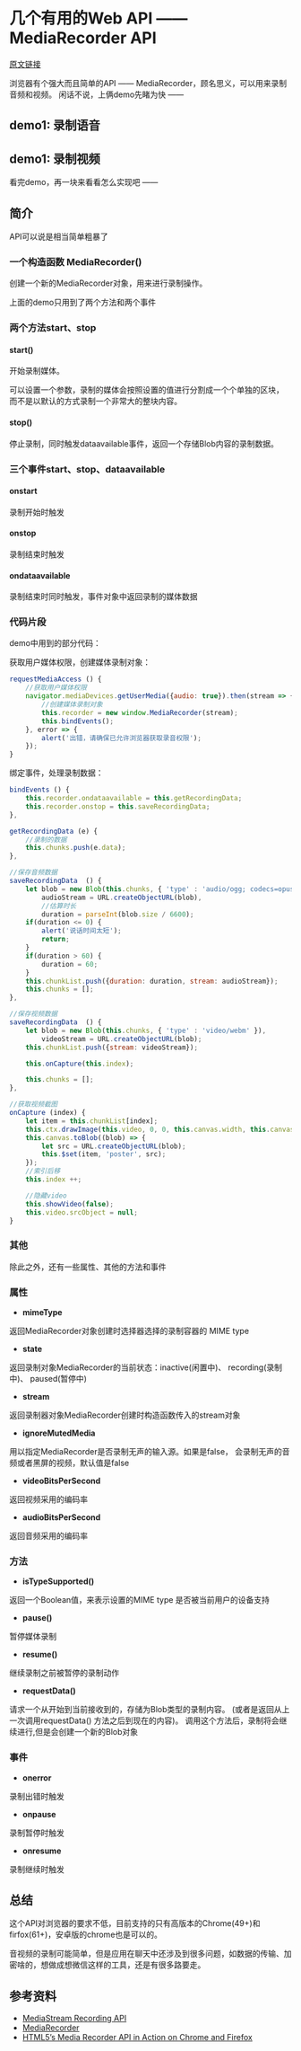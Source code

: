 # 几个有用的Web API —— MediaRecorder API

[原文链接](https://denzel.netlify.com/js/useful_webapis_mediarecorder.html?_=4535626519096512)

浏览器有个强大而且简单的API —— MediaRecorder，顾名思义，可以用来录制音频和视频。
闲话不说，上俩demo先睹为快 ——

## demo1: 录制语音

<Recorder-Demo1/>

<show-in-codepen href="https://codepen.io/_tianxia/pen/JayxoG"></show-in-codepen>

## demo1: 录制视频

<Recorder-Demo2/>

<show-in-codepen href="https://codepen.io/_tianxia/pen/gdxqao"></show-in-codepen>

看完demo，再一块来看看怎么实现吧 ——

## 简介
API可以说是相当简单粗暴了

### 一个构造函数 MediaRecorder()
创建一个新的MediaRecorder对象，用来进行录制操作。


上面的demo只用到了两个方法和两个事件

### 两个方法start、stop

#### start()

开始录制媒体。

可以设置一个参数，录制的媒体会按照设置的值进行分割成一个个单独的区块， 而不是以默认的方式录制一个非常大的整块内容。
#### stop()

停止录制，同时触发dataavailable事件，返回一个存储Blob内容的录制数据。

### 三个事件start、stop、dataavailable

#### onstart

录制开始时触发

#### onstop

录制结束时触发

#### ondataavailable

录制结束时同时触发，事件对象中返回录制的媒体数据

### 代码片段

demo中用到的部分代码：

获取用户媒体权限，创建媒体录制对象：
```js
requestMediaAccess () {
	//获取用户媒体权限
    navigator.mediaDevices.getUserMedia({audio: true}).then(stream => {
    	//创建媒体录制对象
        this.recorder = new window.MediaRecorder(stream);
        this.bindEvents();
    }, error => {
        alert('出错，请确保已允许浏览器获取录音权限');
    });
}
```

绑定事件，处理录制数据：
```js
bindEvents () {
    this.recorder.ondataavailable = this.getRecordingData;
    this.recorder.onstop = this.saveRecordingData;
},

getRecordingData (e) {
	//录制的数据
    this.chunks.push(e.data);
},

//保存音频数据
saveRecordingData  () {
    let blob = new Blob(this.chunks, { 'type' : 'audio/ogg; codecs=opus' }),
        audioStream = URL.createObjectURL(blob),
        //估算时长
        duration = parseInt(blob.size / 6600);
    if(duration <= 0) {
        alert('说话时间太短');
        return;
    }
    if(duration > 60) {
        duration = 60;
    }
    this.chunkList.push({duration: duration, stream: audioStream});
    this.chunks = [];
},

//保存视频数据
saveRecordingData  () {
    let blob = new Blob(this.chunks, { 'type' : 'video/webm' }),
        videoStream = URL.createObjectURL(blob);
    this.chunkList.push({stream: videoStream});

    this.onCapture(this.index);        

    this.chunks = [];
},

//获取视频截图
onCapture (index) {
    let item = this.chunkList[index];
    this.ctx.drawImage(this.video, 0, 0, this.canvas.width, this.canvas.height);
    this.canvas.toBlob((blob) => {
        let src = URL.createObjectURL(blob);
        this.$set(item, 'poster', src);
    });
    //索引后移
    this.index ++;

    //隐藏video
    this.showVideo(false);
    this.video.srcObject = null;
}
```




### 其他
除此之外，还有一些属性、其他的方法和事件

### 属性
- **mimeType**

返回MediaRecorder对象创建时选择器选择的录制容器的 MIME type 

- **state**

返回录制对象MediaRecorder的当前状态：inactive(闲置中)、 recording(录制中)、 paused(暂停中)

- **stream**

返回录制器对象MediaRecorder创建时构造函数传入的stream对象

- **ignoreMutedMedia**

用以指定MediaRecorder是否录制无声的输入源。如果是false， 会录制无声的音频或者黑屏的视频，默认值是false

- **videoBitsPerSecond**

返回视频采用的编码率

- **audioBitsPerSecond**

返回音频采用的编码率

### 方法
- **isTypeSupported()**

返回一个Boolean值，来表示设置的MIME type 是否被当前用户的设备支持

- **pause()**

暂停媒体录制

- **resume()**

继续录制之前被暂停的录制动作

- **requestData()**

请求一个从开始到当前接收到的，存储为Blob类型的录制内容。
(或者是返回从上一次调用requestData() 方法之后到现在的内容)。
调用这个方法后，录制将会继续进行,但是会创建一个新的Blob对象


### 事件
- **onerror**

录制出错时触发

- **onpause**

录制暂停时触发

- **onresume**

录制继续时触发


## 总结

这个API对浏览器的要求不低，目前支持的只有高版本的Chrome(49+)和firfox(61+)，安卓版的chrome也是可以的。

音视频的录制可能简单，但是应用在聊天中还涉及到很多问题，如数据的传输、加密啥的，想做成想微信这样的工具，还是有很多路要走。





## 参考资料
- [MediaStream Recording API](https://developer.mozilla.org/en-US/docs/Web/API/MediaStream_Recording_API)
- [MediaRecorder](https://developer.mozilla.org/en-US/docs/Web/API/MediaRecorder)
- [HTML5’s Media Recorder API in Action on Chrome and Firefox](https://addpipe.com/blog/mediarecorder-api/)
